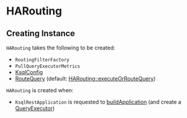 # HARouting

## Creating Instance

`HARouting` takes the following to be created:

* <span id="routingFilterFactory"> `RoutingFilterFactory`
* <span id="pullQueryMetrics"> `PullQueryExecutorMetrics`
* <span id="ksqlConfig"> [KsqlConfig](KsqlConfig.md)
* <span id="routeQuery"> [RouteQuery](RouteQuery.md) (default: [HARouting::executeOrRouteQuery](#executeOrRouteQuery))

`HARouting` is created when:

* `KsqlRestApplication` is requested to [buildApplication](rest/KsqlRestApplication.md#buildApplication) (and create a [QueryExecutor](rest/QueryExecutor.md#routing))

